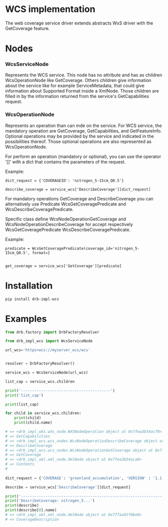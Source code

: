 # WCS implementation
The web coverage service driver extends abstracts WxS driver with the GetCoverage feature.


# Nodes
### WcsServiceNode
Represents the WCS service. This node has no attribute and
has as children WcsOperationNode like GetCoverage.
Others children give information about the service like for example 
ServiceMetadata, that could give information about Supported Format inside a XmlNode.
Those children are filled in by the information returned from 
the service's GetCapabilities request.



### WcsOperationNode

Represents an operation than can mde on the service.
For WCS service, the mandatory operation are GetCoverage, GetCapabilities, and 
GetFeatureInfo.
Optional operations may be provided by the service 
and indicated in the possibilities thereof. 
Those optional operations are also represented as WcsOperationNode.

For perform an operation (mandatory or optional), you can use the operator '[]' with a dict that contains 
the parameters of the request.

Example:
```
dict_request = {'COVERAGEID': 'nitrogen_5-15cm_Q0.5'}

describe_coverage = service_wcs['DescribeCoverage'][dict_request]
```

For mandatory operations GetCoverage and DescribeCoverage you can
alternatively use Predicate WcsGetCoveragePredicate and WcsDescribeCoveragePredicate.

Specific class define WcsNodeOperationGetCoverage and WcsNodeOperationDescribeCoverage 
for accept respectively WcsGetCoveragePredicate WcsDescribeCoveragePredicate.

Example:
```
predicate = WcsGetCoveragePredicate(coverage_id='nitrogen_5-15cm_Q0.5', format=}


get_coverage = service_wcs['GetCoverage'][predicate]
```

# Installation
```
pip install drb-impl-wcs
```
# Examples

```python
from drb.factory import DrbFactoryResolver

from drb_impl_wcs import WcsServiceNode

url_wcs='https+wcs://myserver_wcs/wcs'


resolver = DrbFactoryResolver()

service_wcs = WcsServiceNode(url_wcs)

list_cap = service_wcs.children

print('----------------------------------------')
print('list_cap')

print(list_cap)

for child in service_wcs.children:
    print(child)
    print(child.name)

# => <drb_impl_wXs.wXs_node.WXSNodeOperation object at 0x7fea3b54ac70>
# => GetCapabilities
# => <drb_impl_wcs.wcs_nodes.WcsNodeOperationDescribeCoverage object at 0x7fea3b5652e0>
# => DescribeCoverage
# => <drb_impl_wcs.wcs_nodes.WcsNodeOperationGetCoverage object at 0x7fea3b5765b0>
# => GetCoverage
# => <drb_impl_xml.xml_node.XmlNode object at 0x7fea3b54aca0>
# => Contents
#     
    
dict_request = {'COVERAGE': 'greenland_accumulation', 'VERSION' : '1.1.1'}

describe = service_wcs['DescribeCoverage'][dict_request]

print('-----------------------------------------------------------------')
print('DescribeCoverage: nitrogen_5...')
print(describe)
print(describe[0].name)
# => <drb_impl_xml.xml_node.XmlNode object at 0x7f7aa91f0be0>
# => CoverageDescription

```


